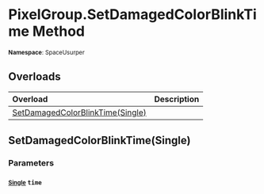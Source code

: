 # PixelGroup.SetDamagedColorBlinkTime Method

<small>**Namespace**: SpaceUsurper</small>

## Overloads

<div markdown="1" class="member-table">

| Overload | Description |
| :------- | ----------- |
| [SetDamagedColorBlinkTime(Single)](#Single_) |  | 

</div>

## SetDamagedColorBlinkTime(Single)
### Parameters
#### <small>[Single](https://docs.microsoft.com/en-us/dotnet/api/system.single?view=netframework-4.5)</small> `time`

